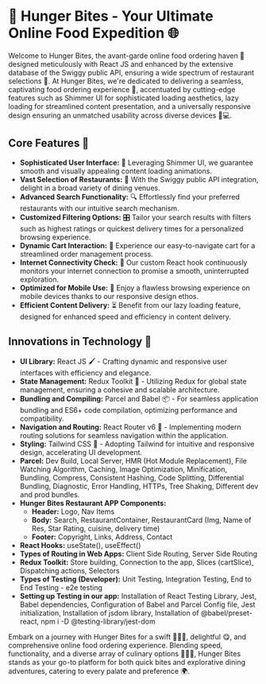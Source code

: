 # 🍔 Hunger Bites - Your Ultimate Online Food Expedition 🌐

Welcome to Hunger Bites, the avant-garde online food ordering haven 🏡 designed meticulously with React JS and enhanced by the extensive database of the Swiggy public API, ensuring a wide spectrum of restaurant selections 🍲. At Hunger Bites, we're dedicated to delivering a seamless, captivating food ordering experience 🌟, accentuated by cutting-edge features such as Shimmer UI for sophisticated loading aesthetics, lazy loading for streamlined content presentation, and a universally responsive design ensuring an unmatched usability across diverse devices 📱💻.

## Core Features 🌈

- **Sophisticated User Interface:** 🎨 Leveraging Shimmer UI, we guarantee smooth and visually appealing content loading animations.
- **Vast Selection of Restaurants:** 🍴 With the Swiggy public API integration, delight in a broad variety of dining venues.
- **Advanced Search Functionality:** 🔍 Effortlessly find your preferred restaurants with our intuitive search mechanism.
- **Customized Filtering Options:** 🎛️ Tailor your search results with filters such as highest ratings or quickest delivery times for a personalized browsing experience.
- **Dynamic Cart Interaction:** 🛒 Experience our easy-to-navigate cart for a streamlined order management process.
- **Internet Connectivity Check:** 🔌 Our custom React hook continuously monitors your internet connection to promise a smooth, uninterrupted exploration.
- **Optimized for Mobile Use:** 📱 Enjoy a flawless browsing experience on mobile devices thanks to our responsive design ethos.
- **Efficient Content Delivery:** ⏳ Benefit from our lazy loading feature, designed for enhanced speed and efficiency in content delivery.

## Innovations in Technology 🚀

- **UI Library:** React JS 🖌️ - Crafting dynamic and responsive user interfaces with efficiency and elegance.
- **State Management:** Redux Toolkit 🔧 - Utilizing Redux for global state management, ensuring a cohesive and scalable architecture.
- **Bundling and Compiling:** Parcel and Babel 📦 - For seamless application bundling and ES6+ code compilation, optimizing performance and compatibility.
- **Navigation and Routing:** React Router v6 🚦 - Implementing modern routing solutions for seamless navigation within the application.
- **Styling:** Tailwind CSS 💅 - Adopting Tailwind for intuitive and responsive design, accelerating UI development.
- **Parcel:** Dev Build, Local Server, HMR (Hot Module Replacement), File Watching Algorithm, Caching, Image Optimization, Minification, Bundling, Compress, Consistent Hashing, Code Splitting, Differential Bundling, Diagnostic, Error Handling, HTTPs, Tree Shaking, Different dev and prod bundles.
- **Hunger Bites Restaurant APP Components:** 
  - **Header:** Logo, Nav Items
  - **Body:** Search, RestaurantContainer, RestaurantCard (Img, Name of Res, Star Rating, cuisine, delivery time)
  - **Footer:** Copyright, Links, Address, Contact
- **React Hooks:** useState(), useEffect()
- **Types of Routing in Web Apps:** Client Side Routing, Server Side Routing
- **Redux Toolkit:** Store building, Connection to the app, Slices (cartSlice), Dispatching actions, Selectors
- **Types of Testing (Developer):** Unit Testing, Integration Testing, End to End Testing - e2e testing
- **Setting up Testing in our app:** Installation of React Testing Library, Jest, Babel dependencies, Configuration of Babel and Parcel Config file, Jest initialization, Installation of jsdom library, Installation of @babel/preset-react, npm i -D @testing-library/jest-dom

Embark on a journey with Hunger Bites for a swift 🏃‍♂️💨, delightful 😋, and comprehensive online food ordering experience. Blending speed, functionality, and a diverse array of culinary options 🥗🍔🍣, Hunger Bites stands as your go-to platform for both quick bites and explorative dining adventures, catering to every palate and preference 🌍.